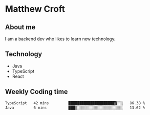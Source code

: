 # Matthew Croft

## About me
I am a backend dev who likes to learn new technology. 

## Technology
- Java
- TypeScript
- React

## Weekly Coding time
<!--START_SECTION:waka-->

```txt
TypeScript   42 mins         █████████████████████▓░░░   86.38 %
Java         6 mins          ███▒░░░░░░░░░░░░░░░░░░░░░   13.62 %
```

<!--END_SECTION:waka-->

